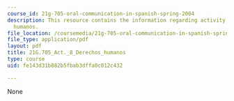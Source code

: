 ```yaml
---
course_id: 21g-705-oral-communication-in-spanish-spring-2004
description: This resource contains the information regarding activity 8 derechos
  humanos.
file_location: /coursemedia/21g-705-oral-communication-in-spanish-spring-2004/fe143d31b882b5fbab3dffa0c012c432_MIT21G_705S04_act8der_hum.pdf
file_type: application/pdf
layout: pdf
title: 21G.705_Act._8_Derechos_humanos
type: course
uid: fe143d31b882b5fbab3dffa0c012c432

---
```

None